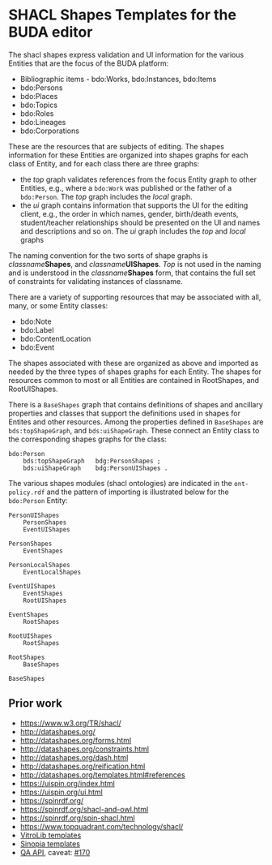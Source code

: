 # SHACL Shapes Templates for the BUDA editor

The shacl shapes express validation and UI information for the various Entities that are the focus of the BUDA platform:

- Bibliographic items - bdo:Works, bdo:Instances, bdo:Items
- bdo:Persons
- bdo:Places
- bdo:Topics
- bdo:Roles
- bdo:Lineages
- bdo:Corporations

These are the resources that are subjects of editing. The shapes information for these Entities are organized into shapes graphs for each class of Entity, and for each class there are three graphs: 

- the _top_ graph validates references from the focus Entity graph to other Entities, e.g., where a `bdo:Work` was published or the father of a `bdo:Person`. The _top_ graph includes the _local_ graph.
- the _ui_ graph contains information that supports the UI for the editing client, e.g., the order in which names, gender, birth/death events, student/teacher relationships should be presented on the UI and names and descriptions and so on. The _ui_ graph includes the _top_ and _local_ graphs

The naming convention for the two sorts of shape graphs is _classname_**Shapes**, and _classname_**UIShapes**. _Top_ is not used in the naming and is understood in the _classname_**Shapes** form, that contains the full set of constraints for validating instances of classname.

There are a variety of supporting resources that may be associated with all, many, or some Entity classes:

- bdo:Note
- bdo:Label
- bdo:ContentLocation
- bdo:Event

The shapes associated with these are organized as above and imported as needed by the three types of shapes graphs for each Entity. The shapes for resources common to most or all Entities are contained in RootShapes, and RootUIShapes.

There is a `BaseShapes` graph that contains definitions of shapes and ancillary properties and classes that support the definitions used in shapes for Entites and other resources. Among the properties defined in `BaseShapes` are `bds:topShapeGraph`, and `bds:uiShapeGraph`. These connect an Entity class to the corresponding shapes graphs for the class:
```
bdo:Person 
    bds:topShapeGraph   bdg:PersonShapes ;
    bds:uiShapeGraph    bdg:PersonUIShapes .
```

The various shapes modules (shacl ontologies) are indicated in the `ont-policy.rdf` and the pattern of importing is illustrated below for the `bdo:Person` Entity:
```
PersonUIShapes
    PersonShapes
    EventUIShapes
    
PersonShapes    
    EventShapes

PersonLocalShapes
    EventLocalShapes

EventUIShapes
    EventShapes
    RootUIShapes

EventShapes
    RootShapes

RootUIShapes
    RootShapes

RootShapes
    BaseShapes

BaseShapes
```

## Prior work

- https://www.w3.org/TR/shacl/
- http://datashapes.org/
- http://datashapes.org/forms.html
- http://datashapes.org/constraints.html
- http://datashapes.org/dash.html
- http://datashapes.org/reification.html
- http://datashapes.org/templates.html#references
- https://uispin.org/index.html
- https://uispin.org/ui.html
- https://spinrdf.org/
- https://spinrdf.org/shacl-and-owl.html
- https://spinrdf.org/spin-shacl.html
- https://www.topquadrant.com/technology/shacl/
- [VitroLib templates](https://wiki.lyrasis.org/display/ld4lLABS/Lessons+learned%3A+VitroLib+and+SHACL)
- [Sinopia templates](https://raw.githubusercontent.com/LD4P/sinopia_sample_profiles/master/resourceTemplates/v1/all_resource_templates.json)
- [QA API](https://github.com/samvera/questioning_authority), caveat: [#170](https://github.com/samvera/questioning_authority/issues/170)
